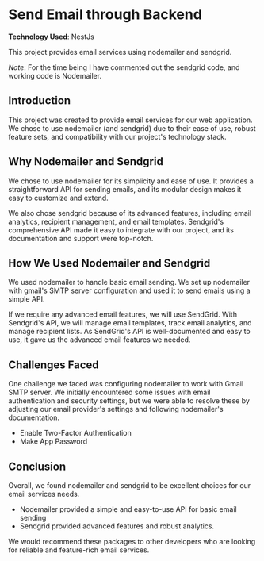 # Send Email through Backend

**Technology Used**: NestJs

This project provides email services using nodemailer and sendgrid.

_Note_: For the time being I have commented out the sendgrid code, and working code is Nodemailer.

## Introduction

This project was created to provide email services for our web application. We chose to use nodemailer (and sendgrid) due to their ease of use, robust feature sets, and compatibility with our project's technology stack.

## Why Nodemailer and Sendgrid

We chose to use nodemailer for its simplicity and ease of use. It provides a straightforward API for sending emails, and its modular design makes it easy to customize and extend.

We also chose sendgrid because of its advanced features, including email analytics, recipient management, and email templates. Sendgrid's comprehensive API made it easy to integrate with our project, and its documentation and support were top-notch.

## How We Used Nodemailer and Sendgrid

We used nodemailer to handle basic email sending. We set up nodemailer with gmail's SMTP server configuration and used it to send emails using a simple API.

If we require any advanced email features, we will use SendGrid. With Sendgrid's API, we will manage email templates, track email analytics, and manage recipient lists. As SendGrid's API is well-documented and easy to use, it gave us the advanced email features we needed.

## Challenges Faced

One challenge we faced was configuring nodemailer to work with Gmail SMTP server. We initially encountered some issues with email authentication and security settings, but we were able to resolve these by adjusting our email provider's settings and following nodemailer's documentation.

- Enable Two-Factor Authentication
- Make App Password

## Conclusion

Overall, we found nodemailer and sendgrid to be excellent choices for our email services needs.

- Nodemailer provided a simple and easy-to-use API for basic email sending
- Sendgrid provided advanced features and robust analytics.

We would recommend these packages to other developers who are looking for reliable and feature-rich email services.
